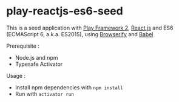 # play-reactjs-es6-seed
This is a seed application with [Play Framework 2](https://playframework.com/), [React.js](https://facebook.github.io/react/) and ES6 (ECMAScript 6, a.k.a. ES2015), using [Browserify](http://browserify.org/) and [Babel](https://babeljs.io/)

Prerequisite :

* Node.js and npm
* Typesafe Activator

Usage :

* Install npm dependencies with ```npm install```
* Run with ```activator run```
